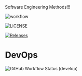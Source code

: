 Software Engineering Methods!!!


![workflow](https://github.com/Kyaw-Zayar-Thein/sem/actions/workflows/main.yml/badge.svg)

[![LICENSE](https://img.shields.io/github/license/Kyaw-Zayar-Thein/sem.svg?style=flat-square)](https://github.com/Kyaw-Zayar-Thein/sem/blob/master/LICENSE)

[![Releases](https://img.shields.io/github/release/Kyaw-Zayar-Thein/sem/all.svg?style=flat-square)](https://github.com/Kyaw-Zayar-Thein/sem/releases)

# DevOps
![GitHub Workflow Status (develop)](
https://img.shields.io/github/actions/workflow/status/Kyaw-Zayar-Thein/sem/main.yml?branch=develop&style=flat-square
)
